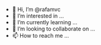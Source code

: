 - 👋 Hi, I’m @rafamvc
- 👀 I’m interested in ...
- 🌱 I’m currently learning ...
- 💞️ I’m looking to collaborate on ...
- 📫 How to reach me ...

<!---
rafamvc/rafamvc is a ✨ special ✨ repository because its `README.md` (this file) appears on your GitHub profile.
You can click the Preview link to take a look at your changes.
--->
